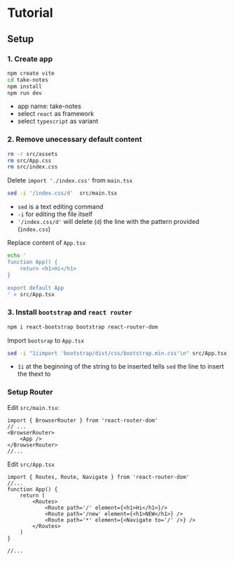 # Tutorial

## Setup

### 1. Create app
```bash
npm create vite
cd take-notes
npm install
npm run dev
```
- app name: take-notes
- select `react` as framework
- select `typescript` as variant

### 2. Remove unecessary default content
```bash
rm -r src/assets
rm src/App.css
rm src/index.css
```

Delete `import './index.css'` from `main.tsx`
```bash
sed -i '/index.css/d'  src/main.tsx
```
- `sed` is a text editing command
- `-i` for editing the file itself
- `'/index.css/d'` will delete (`d`) the line with the pattern provided (`index.css`) 

Replace content of `App.tsx`
```bash
echo '
function App() {
    return <h1>Hi</h1>
}

export default App
' > src/App.tsx
```

### 3. Install `bootstrap` and `react router`

```bash
npm i react-bootstrap bootstrap react-router-dom
```

Import `bootsrap` to `App.tsx`
```bash
sed -i "1iimport 'bootstrap/dist/css/bootstrap.min.css'\n" src/App.tsx
```
- `1i` at the beginning of the string to be inserted tells `sed` the line to insert the thext to


### Setup Router
Edit `src/main.tsx`:
```tsx
import { BrowserRouter } from 'react-router-dom'
// ...
<BrowserRouter>
    <App />
</BrowserRouter>
//...
```

Edit `src/App.tsx`
```tsx
import { Routes, Route, Navigate } from 'react-router-dom'
//...
function App() {
    return (
        <Routes>
            <Route path='/' element={<h1>Hi</h1>}/>
            <Route path='/new' element={<h1>NEW</h1>} />
            <Route path='*' element={<Navigate to='/' />} />
        </Routes>
    )
}

//...
```